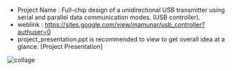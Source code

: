 - Project Name : Full-chip design of a unidirectional USB transmitter using serial and parallel data communication modes. (USB controller).
- weblink      : https://sites.google.com/view/mamunar/usb_controller?authuser=0
- project_presentation.ppt is recommended to view to get overall idea at a glance. [Project Presentation]

![collage](https://github.com/user-attachments/assets/2d470a7d-f2c4-46f0-ac09-5866a911eaab)
